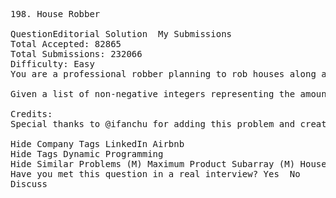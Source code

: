 <pre>
198. House Robber  

QuestionEditorial Solution  My Submissions
Total Accepted: 82865
Total Submissions: 232066
Difficulty: Easy
You are a professional robber planning to rob houses along a street. Each house has a certain amount of money stashed, the only constraint stopping you from robbing each of them is that adjacent houses have security system connected and it will automatically contact the police if two adjacent houses were broken into on the same night.

Given a list of non-negative integers representing the amount of money of each house, determine the maximum amount of money you can rob tonight without alerting the police.

Credits:
Special thanks to @ifanchu for adding this problem and creating all test cases. Also thanks to @ts for adding additional test cases.

Hide Company Tags LinkedIn Airbnb
Hide Tags Dynamic Programming
Hide Similar Problems (M) Maximum Product Subarray (M) House Robber II (M) Paint House (E) Paint Fence (M) House Robber III
Have you met this question in a real interview? Yes  No
Discuss
</pre>
